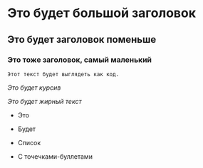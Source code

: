 # Это будет большой заголовок 

## Это будет заголовок поменьше 

### Это тоже заголовок, самый маленький 

``` Этот текст будет выглядеть как код. ``` 

_Это будет курсив_ 

*Это будет жирный текст* 

- Это 

- Будет 

- Список 

- С точечками-буллетами
